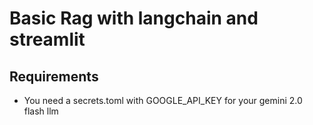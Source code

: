 # Basic Rag with langchain and streamlit

## Requirements 
- You need a secrets.toml with GOOGLE_API_KEY for your gemini 2.0 flash llm

